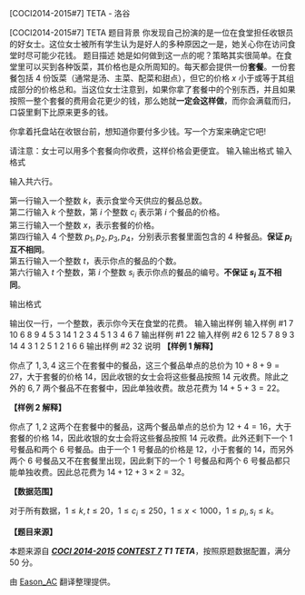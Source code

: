 



[COCI2014-2015#7] TETA - 洛谷














[COCI2014-2015#7] TETA
题目背景
你发现自己扮演的是一位在食堂担任收银员的好女士。这位女士被所有学生认为是好人的多种原因之一是，她关心你在访问食堂时尽可能少花钱。
题目描述
她是如何做到这一点的呢？策略其实很简单。在食堂里可以买到各种饭菜，其价格也是众所周知的。每天都会提供一份**套餐**。一份套餐包括 $4$ 份饭菜（通常是汤、主菜、配菜和甜点），但它的价格 $x$ 小于或等于其组成部分的价格总和。当这位女士注意到，如果你拿了套餐中的个别东西，并且如果按照一整个套餐的费用会花更少的钱，那么她就**一定会这样做**，而你会满载而归，口袋里剩下比原来更多的钱。

你拿着托盘站在收银台前，想知道你要付多少钱。写一个方案来确定它吧!

请注意：女士可以用多个套餐向你收费，这样价格会更便宜。
输入输出格式
输入格式

输入共六行。

第一行输入一个整数 $k$，表示食堂今天供应的餐品总数。  
第二行输入 $k$ 个整数，第 $i$ 个整数 $c_i$ 表示第 $i$ 个餐品的价格。   
第三行输入一个整数 $x$，表示套餐的价格。  
第四行输入 $4$ 个整数 $p_1,p_2,p_3,p_4$，分别表示套餐里面包含的 $4$ 种餐品。**保证 $p_i$ 互不相同**。  
第五行输入一个整数 $t$，表示你点的餐品的个数。  
第六行输入 $t$ 个整数，第 $i$ 个整数 $s_i$ 表示你点的餐品的编号。**不保证 $s_i$ 互不相同**。

输出格式

输出仅一行，一个整数，表示你今天在食堂的花费。
输入输出样例
输入样例 #1
7
10 6 8 9 4 5 3
14
1 2 3 4
5
1 3 4 6 7
输出样例 #1
22
输入样例 #2
6
12 5 7 8 9 3
14
4 3 1 2
5
1 2 1 6 6
输出样例 #2
32
说明
**【样例 1 解释】**

你点了 $1,3,4$ 这三个在套餐中的餐品，这三个餐品单点的总价为 $10+8+9=27$，大于套餐的价格 $14$，因此收银的女士会将这些餐品按照 $14$ 元收费。除此之外的 $6,7$ 两个餐品不在套餐中，因此单独收费。故总花费为 $14+5+3=22$。

**【样例 2 解释】**

你点了 $1,2$ 这两个在套餐中的餐品，这两个餐品单点的总价为 $12+4=16$，大于套餐的价格 $14$，因此收银的女士会将这些餐品按照 $14$ 元收费。此外还剩下一个 $1$ 号餐品和两个 $6$ 号餐品。由于一个 $1$ 号餐品的价格是 $12$，小于套餐的 $14$，而另外两个 $6$ 号餐品又不在套餐里出现，因此剩下的一个 $1$ 号餐品和两个 $6$ 号餐品都只能单独收费。因此总花费为 $14+12+3\times 2=32$。

**【数据范围】**

对于所有数据，$1\leqslant k,t\leqslant 20$，$1\leqslant c_i\leqslant 250$，$1\leqslant x<1000$，$1\leqslant p_i,s_i\leqslant k$。

**【题目来源】**

本题来源自 **_[COCI 2014-2015](https://hsin.hr/coci/archive/2014_2015/) [CONTEST 7](https://hsin.hr/coci/archive/2014_2015/contest7_tasks.pdf) T1 TETA_**，按照原题数据配置，满分 $50$ 分。

由 [Eason_AC](https://www.luogu.com.cn/user/112917) 翻译整理提供。






